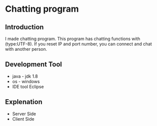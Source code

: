 # Chatting program

<h2>Introduction</h2>
I made chatting program. This program has chatting functions with (type:UTF-8). If you reset IP and port number, you can connect and chat with another person. 

<h2>Development Tool</h2>

* java - jdk 1.8<br>
* os - windows<br>
* IDE tool Eclipse<br>

<h2>Explenation </h2>

* Server Side
* Client Side
